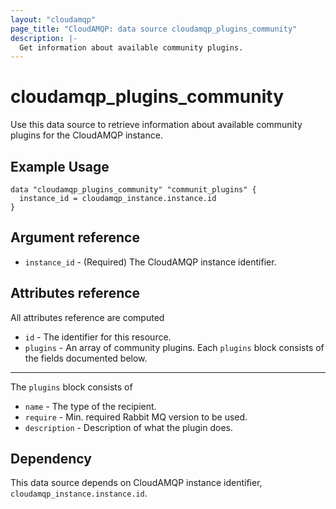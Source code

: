 ```yaml
---
layout: "cloudamqp"
page_title: "CloudAMQP: data source cloudamqp_plugins_community"
description: |-
  Get information about available community plugins.
---
```


# cloudamqp_plugins_community

Use this data source to retrieve information about available community plugins for the CloudAMQP instance.

## Example Usage

```hcl
data "cloudamqp_plugins_community" "communit_plugins" {
  instance_id = cloudamqp_instance.instance.id
}
```

## Argument reference

* `instance_id` - (Required) The CloudAMQP instance identifier.

## Attributes reference

All attributes reference are computed

* `id`      - The identifier for this resource.
* `plugins` - An array of community plugins. Each `plugins` block consists of the fields documented below.

___

The `plugins` block consists of

* `name`        - The type of the recipient.
* `require`     - Min. required Rabbit MQ version to be used.
* `description` - Description of what the plugin does.

## Dependency

This data source depends on CloudAMQP instance identifier, `cloudamqp_instance.instance.id`.
